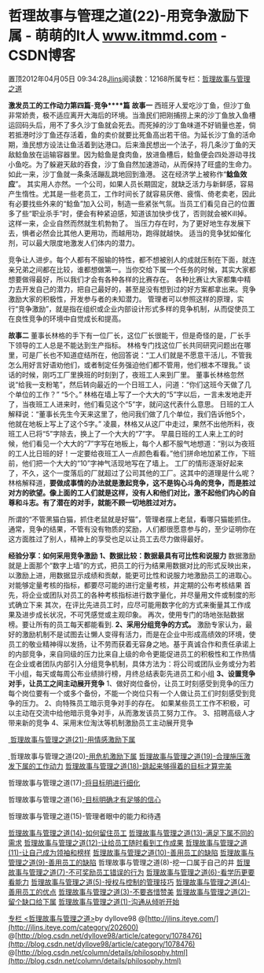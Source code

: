 
# 哲理故事与管理之道(22)-用竞争激励下属 - 萌萌的It人 www.itmmd.com - CSDN博客


置顶2012年04月05日 09:34:28[Jlins](https://me.csdn.net/dyllove98)阅读数：12168所属专栏：[哲理故事与管理之道](https://blog.csdn.net/column/details/philosophy.html)


**激发员工的工作动力第四篇**-**竞争****篇**
**故事一**
西班牙人爱吃沙丁鱼，但沙丁鱼非常娇贵，极不适应离开大海后的环境。当渔民们把刚捕捞上来的沙丁鱼放入鱼槽运回码头后，用不了多久沙丁鱼就会死去。而死掉的沙丁鱼味道不好销量也差，倘若抵港时沙丁鱼还存活着，鱼的卖价就要比死鱼高出若干倍。为延长沙丁鱼的活命期，渔民想方设法让鱼活着到达港口。后来渔民想出一个法子，将几条沙丁鱼的天敌鲶鱼放在运输容器里。因为鲶鱼是食肉鱼，放进鱼槽后，鲶鱼便会四处游动寻找小鱼吃。为了躲避天敌的吞食，沙丁鱼自然加速游动，从而保持了旺盛的生命力。如此一来，沙丁鱼就一条条活蹦乱跳地回到渔港。
这在经济学上被称作“**鲶鱼效应**”。
其实用人亦然。一个公司，如果人员长期固定，就缺乏活力与新鲜感，容易产生惰性。尤其是一些老员工，工作时间长了就容易厌倦、疲惰、倚老卖老，因此有必要找些外来的“鲶鱼”加入公司，制造一些紧张气氛。当员工们看见自己的位置多了些“职业杀手”时，便会有种紧迫感，知道该加快步伐了，否则就会被Kill掉。这样一来，企业自然而然就生机勃勃了。
当压力存在时，为了更好地生存发展下去，惧者必然会比其他人更用功，而越用功，跑得就越快。
适当的竞争犹如催化剂，可以最大限度地激发人们体内的潜力。

竞争让人进步。每个人都有不服输的特性，都不想被别人的成就压制在下面，就连亲兄弟之间都在比较，谁都想做第一。当你交给下属一个任务的时候，其实大家都想要做得最好，所以我们才会有各种各样的比赛存在。
各种比赛让大家都集中精力去开发自己的潜力，把自己最好的，甚至是没有想到过的好方案都拿出来。竞争激励大家的积极性，开发参与者的未知潜力。
管理者可以参照这样的原理，实行“竞争激励”，就是指在组织或企业内部设计形式多样的竞争机制，从而促使员工在良性竞争的环境中自觉成长和提高。

**故事二**
董事长林格的手下有一位厂长，这位厂长很能干，但是奇怪的是，厂长手下领导的工人总是不能达到生产指标。
林格专门找这位厂长共同研究问题出在哪里，可是厂长也不知道症结所在，他回答说：“工人们就是不愿意干活儿，不管我怎么用好言好语劝他们，或者制定任务强迫他们都不管用，他们根本不理我。”
谈话的时候，刚巧工厂里换班的时刻到了，夜班工人来到厂里。
董事长林格忽然说“给我一支粉笔”，然后转向最近的一个日班工人，问道：“你们这班今天做了几个单位的工作？”
“5个。”
林格在墙上写了一个大大的“5”字以后，一言未发地走开了，当夜班工人进来时，他们看见这个“5”字，就问这代表什么意思。
日班的工人解释说：“董事长先生今天来这里了，他问我们做了几个单位，我们告诉他5个，他就在地板上写上了这个5字。”
凌晨，林格又从这厂中走过，果然不出他所料，夜班工人已将“5”字除去，换上了一个大大的“7”字。
早晨日班的工人来上工的时候，他们看见一个大大的“7”字写在地板上，每个人都不服气地想道：“别以为夜班的工人比日班的好！一定要给夜班工人一点颜色看看。”他们拼命地加紧工作，下班前，他们把一个大大的“10”字神气活现地写在了墙上。
工厂的情形逐渐好起来了，不久，这个一度落后的厂就超过了公司其他的工厂。这其中的道理是什么呢？
林格解释道，**要做成事情的办法就是激起竞争，这不是钩心斗角的竞争，而是胜过对方的欲望。像上面的工人们就是这样，没有人和他们对比，激不起他们内心的自尊和斗志。有了潜在的对手，就能不顾一切地胜过对方。**

所谓的“不管黑猫白猫，抓住老鼠就是好猫”，管理者摆上老鼠，看哪只猫能抓住。通常，竞争的结果，不管有没有物质的奖励，人们都很愿意参与的，至少证明你在这方面胜过了别人，精神上的享受也足以让员工去尽力做得最好。

**经验分享：如何采用竞争激励**
**1、数据比较：数据最具有可比性和说服力**
数据激励就是上面那个“数字上墙”的方式，把员工的行为结果用数据对比的形式反映出来，以激励上进，用数据显示成绩和贡献，能更可比性和说服力地激励员工的进取心。对能够定量考核的指标，都要尽可能的进行定量考核，并定期的公布考核结果
首先，将企业或团队对员工的各种考核指标进行数字量化，并尽量用文件或制度的形式确立下来
其次，在评比先进员工时，应尽可能用数字化的方式来衡量其工作成果及进步成长状况，不可凭感觉或主观印象。
再次，使用专门的场地张贴数据榜。要让所有的员工每天都能看到.
**2、采用分组竞争的方式。**
激励专家认为，最好的激励机制不是试图去让懒人变得有活力，而是在企业中形成高绩效的环境，使员工的敬业精神得以发扬，让不劳而获着无容身之地。基于真诚合作和责任承诺上的内部竞争，来自同级的压力比来自上级的命令更能促进员工的积极性和工作热情
在企业或者团队内部引入分组竞争机制，具体方法为：将公司或团队业务或分为若干小组，每天或每周公布业绩排行榜，月终总结表彰先进员工和小组
**3、设置竞争对手，让员工之间主动展开竞争**
1、做好岗位备份，让员工时刻感受到竞争的压力
每个岗位要有一个或多个备份，不能一个岗位只有一个人做让员工们时刻感受到竞争的压力。
2、向特殊员工暗示竞争对手的存在。
如果某些员工工作不积极，可以主动在交流中给他暗示竞争对手，从而激发该员工努力工作。
3、招聘高级人才带来新的竞争
4、采用末位淘汰等机制激励员工主动展开竞争

[ ](http://blog.csdn.net/dyllove98/article/details/7385994)[哲理故事与管理之道(21)](http://blog.csdn.net/dyllove98/article/details/7398778)[-用情感激励下属](http://blog.csdn.net/dyllove98/article/details/7398778)

[ ](http://blog.csdn.net/dyllove98/article/details/7385994)哲理故事与管理之道(20)[-用危机激励下属](http://blog.csdn.net/dyllove98/article/details/7385994)
[哲理故事与管理之道(19)](http://blog.csdn.net/dyllove98/article/details/7385994)[-合理施压激发下属的工作动力](http://blog.csdn.net/dyllove98/article/details/7385994)
[哲理故事与管理之道(18)](http://blog.csdn.net/dyllove98/article/details/7367687)[-跳起来够得着的目标才算完美](http://blog.csdn.net/dyllove98/article/details/7367687)

哲理故事与管理之道(17)[-将目标明进行细化](http://blog.csdn.net/dyllove98/article/details/7356045)

哲理故事与管理之道(16)[-目标明确才有足够的信心](http://blog.csdn.net/dyllove98/article/details/7347647)

哲理故事与管理之道(15)-管理者眼中的能力和待遇

[哲理故事与管理之道(14)-如何留住员工](http://blog.csdn.net/dyllove98/article/details/7305178)
[哲理故事与管理之道(13)-](http://blog.csdn.net/dyllove98/article/details/7297849)[满足下属不同的需求](http://blog.csdn.net/dyllove98/article/details/7297849)
[哲理故事与管理之道(12)-让给员工随时看到工作成果](http://blog.csdn.net/dyllove98/article/details/7290656)
[哲理故事与管理之道(11)-让自己成为领袖和榜样](http://blog.csdn.net/dyllove98/article/details/7286616)
[哲理故事与管理之道(10)-善用员工的缺陷](http://blog.csdn.net/dyllove98/article/details/7281921)
[哲理故事与管理之道(9)-善用员工的缺陷](http://blog.csdn.net/dyllove98/article/details/7278880)
哲理故事与管理之道(8)-挖一口属于自己的井
[哲理故事与管理之道(7)-不可奖励员工错误的行为](http://blog.csdn.net/dyllove98/article/details/7266950)
[哲理故事与管理之道(6)-看学历更要看能力](http://blog.csdn.net/dyllove98/article/details/7266936)
[哲理故事与管理之道(5)-授权与控制的管理技巧](http://blog.csdn.net/dyllove98/article/details/7261882)
[哲理故事与管理之道(4)-善用员工的优点](http://blog.csdn.net/dyllove98/article/details/7261871)
[哲理故事与管理之道(3)-不要吝惜赞美](http://blog.csdn.net/dyllove98/article/details/7261853)
[哲理故事与管理之道(2)-留个缺口给下属](http://blog.csdn.net/dyllove98/article/details/7261814)
[哲理故事与管理之道(1)-沟通从倾听开始](http://blog.csdn.net/dyllove98/article/details/7261748)


[专栏 ](http://blog.csdn.net/column/details/philosophy.html)[<哲理故事与管理之道>](http://blog.csdn.net/column/details/philosophy.html)by dyllove98
@[http://jlins.iteye.com/](http://jlins.iteye.com/category/202600)
@[http://blog.csdn.net/dyllove98/article/category/1078476](http://blog.csdn.net/dyllove98/article/category/1078476)
@[http://blog.csdn.net/column/details/philosophy.html](http://blog.csdn.net/column/details/philosophy.html)


<script type="text/javascript" src="http://pagead2.googlesyndication.com/pagead/show_ads.js"></script>


